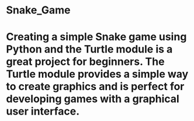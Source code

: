 # Snake_Game

# Creating a simple Snake game using Python and the Turtle module is a great project for beginners. The Turtle module provides a simple way to create graphics and is perfect for developing games with a graphical user interface. 
